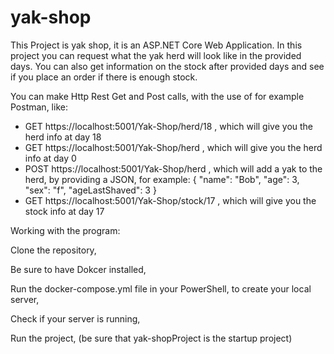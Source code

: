 # yak-shop

This Project is yak shop, it is an ASP.NET Core Web Application.
In this project you can request what the yak herd will look like in the provided days.
You can also get information on the stock after provided days and see if you place an order if there is enough stock.

You can make Http Rest Get and Post calls, with the use of for example Postman, like:
- GET https://localhost:5001/Yak-Shop/herd/18 , which will give you the herd info at day 18
- GET https://localhost:5001/Yak-Shop/herd , which will give you the herd info at day 0
- POST https://localhost:5001/Yak-Shop/herd , which will add a yak to the herd, by providing a JSON, for example:
{
    "name": "Bob",
    "age": 3,
    "sex": "f",
    "ageLastShaved": 3
}
- GET https://localhost:5001/Yak-Shop/stock/17 , which will give you the stock info at day 17

Working with the program:

Clone the repository,

Be sure to have Dokcer installed,

Run the docker-compose.yml file in your PowerShell, to create your local server,

Check if your server is running,

Run the project, (be sure that yak-shopProject is the startup project)
